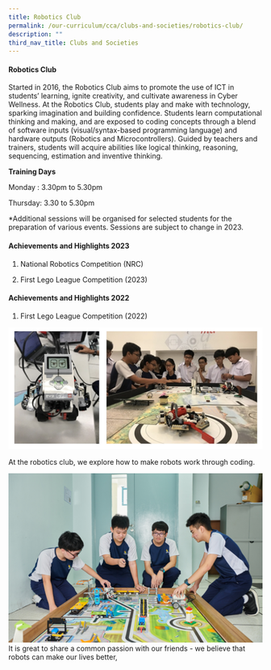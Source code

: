 ```yaml
---
title: Robotics Club
permalink: /our-curriculum/cca/clubs-and-societies/robotics-club/
description: ""
third_nav_title: Clubs and Societies
---
```

#### Robotics Club

Started in 2016, the Robotics Club aims to promote the use of ICT in students’ learning, ignite creativity, and cultivate awareness in Cyber Wellness. At the Robotics Club, students play and make with technology, sparking imagination and building confidence. Students learn computational thinking and making, and are exposed to coding concepts through a blend of software inputs (visual/syntax-based programming language) and hardware outputs (Robotics and Microcontrollers). Guided by teachers and trainers, students will acquire abilities like logical thinking, reasoning, sequencing, estimation and inventive thinking.

**Training Days**

Monday : 3.30pm to 5.30pm

Thursday: 3.30 to 5.30pm

\*Additional sessions will be organised for selected students for the preparation of various events. Sessions are subject to change in 2023.

#### Achievements and Highlights 2023


1.  National Robotics Competition (NRC)
    
2. First Lego League Competition (2023)
    

#### Achievements and Highlights 2022

1. First Lego League Competition (2022)

![Robotics Club](/images/Robotics%20Club_1.jpg)


<style>  
img {  
  display: block;  
  margin-left: auto;  
  margin-right: auto;  
}  
</style>  
At the robotics club, we explore how to make robots work through coding.


![](/images/CCAs/Robotics/WGS_258%20(2).jpg)
It is great to share a common passion with our friends - we believe that robots can make our lives better,